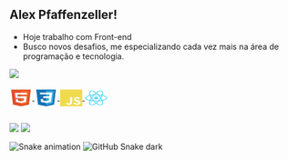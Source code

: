 ##  Alex Pfaffenzeller!
- Hoje trabalho com Front-end
- Busco novos desafios, me especializando cada vez mais na área de programação e tecnologia.
<div align="initial">
   <a href="https://github.com/alexpfaffen">
   <img height="180em" src="https://github-readme-stats.vercel.app/api?username=alexpfaffen&show_icons=false&theme=dark&include_all_commits=true&count_private=true"/>
</div>
<div style="display: inline_block"><br>
    <img align="center" alt="Alex-HTML" height="30" width="40" src="https://raw.githubusercontent.com/devicons/devicon/master/icons/html5/html5-original.svg">
    <img align="center" alt="Alex-CSS" height="30" width="40" src="https://raw.githubusercontent.com/devicons/devicon/master/icons/css3/css3-original.svg">
    <img align="center" alt="Alex-Js" height="30" width="40" src="https://raw.githubusercontent.com/devicons/devicon/master/icons/javascript/javascript-plain.svg">
    <img align="center" alt="Alex-React" height="30" width="40" src="https://raw.githubusercontent.com/devicons/devicon/master/icons/react/react-original.svg">
</div>
  
  ##
 
<div> 


  <a href = "mailto:alexhoriuchi@gmail.com"><img src="https://img.shields.io/badge/-Gmail-%23333?style=for-the-badge&logo=gmail&logoColor=white" target="_blank"></a>
  <a href="https://www.linkedin.com/in/alex-pfaffenzeller-2478391b7" target="_blank"><img src="https://img.shields.io/badge/-LinkedIn-%230077B5?style=for-the-badge&logo=linkedin&logoColor=white" target="_blank"></a> 
 
  
   ![Snake animation](https://github.com/alexpfaffen/alexpfaffen/blob/output/github-contribution-grid-snake.svg)
   ![GitHub Snake dark](github-snake-dark.svg#gh-dark-mode-only)
</div>
   

